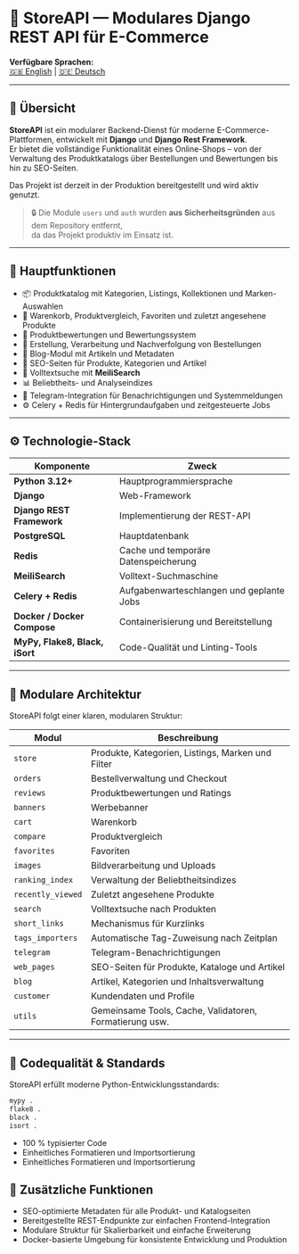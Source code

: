 # 🦊 StoreAPI — Modulares Django REST API für E-Commerce

**Verfügbare Sprachen:**  
[🇬🇧 English](README.md) | [🇩🇪 Deutsch](README.de.md)

---

## 🚀 Übersicht

**StoreAPI** ist ein modularer Backend-Dienst für moderne E-Commerce-Plattformen, entwickelt mit **Django** und **Django Rest Framework**.  
Er bietet die vollständige Funktionalität eines Online-Shops – von der Verwaltung des Produktkatalogs über Bestellungen und Bewertungen bis hin zu SEO-Seiten.

Das Projekt ist derzeit in der Produktion bereitgestellt und wird aktiv genutzt.

> 🔒 Die Module `users` und `auth` wurden **aus Sicherheitsgründen** aus dem Repository entfernt,  
> da das Projekt produktiv im Einsatz ist.

---

## 🧩 Hauptfunktionen

- 📦 Produktkatalog mit Kategorien, Listings, Kollektionen und Marken-Auswahlen  
- 🛒 Warenkorb, Produktvergleich, Favoriten und zuletzt angesehene Produkte  
- 💬 Produktbewertungen und Bewertungssystem  
- 🧾 Erstellung, Verarbeitung und Nachverfolgung von Bestellungen  
- 📰 Blog-Modul mit Artikeln und Metadaten  
- 🧩 SEO-Seiten für Produkte, Kategorien und Artikel  
- 🔎 Volltextsuche mit **MeiliSearch**  
- 📊 Beliebtheits- und Analyseindizes  
- 🤖 Telegram-Integration für Benachrichtigungen und Systemmeldungen  
- ⚙️ Celery + Redis für Hintergrundaufgaben und zeitgesteuerte Jobs  

---

## ⚙️ Technologie-Stack

| Komponente | Zweck |
|-------------|--------|
| **Python 3.12+** | Hauptprogrammiersprache |
| **Django** | Web-Framework |
| **Django REST Framework** | Implementierung der REST-API |
| **PostgreSQL** | Hauptdatenbank |
| **Redis** | Cache und temporäre Datenspeicherung |
| **MeiliSearch** | Volltext-Suchmaschine |
| **Celery + Redis** | Aufgabenwarteschlangen und geplante Jobs |
| **Docker / Docker Compose** | Containerisierung und Bereitstellung |
| **MyPy, Flake8, Black, iSort** | Code-Qualität und Linting-Tools |

---

## 🧱 Modulare Architektur

StoreAPI folgt einer klaren, modularen Struktur:

| Modul | Beschreibung |
|--------|---------------|
| `store` | Produkte, Kategorien, Listings, Marken und Filter |
| `orders` | Bestellverwaltung und Checkout |
| `reviews` | Produktbewertungen und Ratings |
| `banners` | Werbebanner |
| `cart` | Warenkorb |
| `compare` | Produktvergleich |
| `favorites` | Favoriten |
| `images` | Bildverarbeitung und Uploads |
| `ranking_index` | Verwaltung der Beliebtheitsindizes |
| `recently_viewed` | Zuletzt angesehene Produkte |
| `search` | Volltextsuche nach Produkten |
| `short_links` | Mechanismus für Kurzlinks |
| `tags_importers` | Automatische Tag-Zuweisung nach Zeitplan |
| `telegram` | Telegram-Benachrichtigungen |
| `web_pages` | SEO-Seiten für Produkte, Kataloge und Artikel |
| `blog` | Artikel, Kategorien und Inhaltsverwaltung |
| `customer` | Kundendaten und Profile |
| `utils` | Gemeinsame Tools, Cache, Validatoren, Formatierung usw. |

---

## 🧠 Codequalität & Standards

StoreAPI erfüllt moderne Python-Entwicklungsstandards:

```bash
mypy .
flake8 .
black .
isort .
```

- 100 % typisierter Code
- Einheitliches Formatieren und Importsortierung
- Einheitliches Formatieren und Importsortierung

## 🧩 Zusätzliche Funktionen

- SEO-optimierte Metadaten für alle Produkt- und Katalogseiten
- Bereitgestellte REST-Endpunkte zur einfachen Frontend-Integration
- Modulare Struktur für Skalierbarkeit und einfache Erweiterung
- Docker-basierte Umgebung für konsistente Entwicklung und Produktion